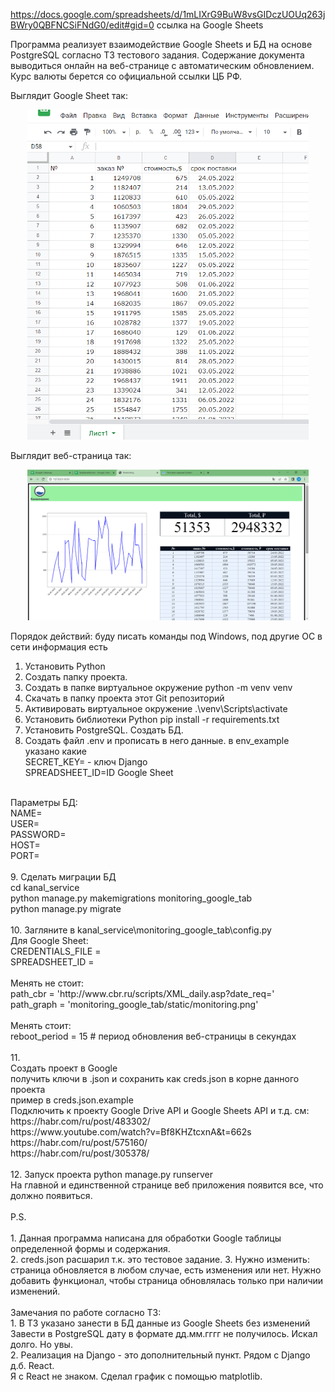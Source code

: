 https://docs.google.com/spreadsheets/d/1mLIXrG9BuW8vsGIDczUOUq263jBWry0QBFNCSiFNdG0/edit#gid=0
ссылка на Google Sheets

Программа реализует взаимодействие Google Sheets и БД на основе PostgreSQL
согласно ТЗ тестового задания.
Содержание документа выводиться онлайн на веб-странице с автоматическим обновлением.
Курс валюты берется со официальной ссылки ЦБ РФ.

Выглядит Google Sheet так:
<p align="center">
  <img src="https://github.com/zorokonStepan/GoogleSheets_Django/raw/main/img_git/google_sh.png" width="450" title="GoogleSheet">
</p>

Выглядит веб-страница так:
<p align="center">
  <img src="https://github.com/zorokonStepan/GoogleSheets_Django/raw/main/img_git/web_page.png" width="450" title="WebPage">
</p>

Порядок действий:
буду писать команды под Windows, под другие ОС в сети информация есть

1. Установить Python
2. Создать папку проекта.
3. Создать в папке виртуальное окружение python -m venv venv
4. Скачать в папку проекта этот Git репозиторий
5. Активировать виртуальное окружение .\venv\Scripts\activate
6. Установить библиотеки Python pip install -r requirements.txt
7. Установить PostgreSQL. Создать БД.
8. Создать файл .env и прописать в него данные. в env_example указано какие<br>
SECRET_KEY= - ключ Django<br>
SPREADSHEET_ID=ID Google Sheet<br>
<br>
Параметры БД:<br>
NAME=<br>
USER=<br>
PASSWORD=<br>
HOST=<br>
PORT=<br>
<br>
9. Сделать миграции БД<br>
cd kanal_service<br>
python manage.py makemigrations monitoring_google_tab<br>
python manage.py migrate<br>
<br>
10. Загляните в kanal_service\monitoring_google_tab\config.py<br>
Для Google Sheet:<br>
CREDENTIALS_FILE =<br>
SPREADSHEET_ID =<br>
<br>
Менять не стоит:<br>
path_cbr = 'http://www.cbr.ru/scripts/XML_daily.asp?date_req='<br>
path_graph = 'monitoring_google_tab/static/monitoring.png'<br>
<br>
Менять стоит:<br>
reboot_period = 15  # период обновления веб-страницы в секундах<br>
<br>
11.<br>
Создать проект в Google<br>
получить ключи в .json и сохранить как creds.json в корне данного проекта<br>
пример в creds.json.example<br>
Подключить к проекту Google Drive API и Google Sheets API и т.д. см:<br>
https://habr.com/ru/post/483302/<br>
https://www.youtube.com/watch?v=Bf8KHZtcxnA&t=662s<br>
https://habr.com/ru/post/575160/<br>
https://habr.com/ru/post/305378/<br>
<br>
12.
Запуск проекта python manage.py runserver<br>
На главной и единственной странице веб приложения появится все, что должно появиться.<br>
<br>
P.S.<br><br>
1. Данная программа написана для обработки Google таблицы определенной формы и содержания.<br>
2. creds.json расшарил т.к. это тестовое задание.
3. Нужно изменить: страница обновляется в любом случае, есть изменения или нет.
Нужно добавить функционал, чтобы страница обновлялась только при наличии изменений.
<br><br>
Замечания по работе согласно ТЗ:<br>
1. В ТЗ указано занести в БД данные из Google Sheets без изменений<br>
Завести в PostgreSQL дату в формате дд.мм.гггг не получилось. Искал долго. Но увы.<br>
2. Реализация на Django - это дополнительный пункт. Рядом с Django д.б. React.<br>
Я с React не знаком. Сделал график с помощью matplotlib.<br>


